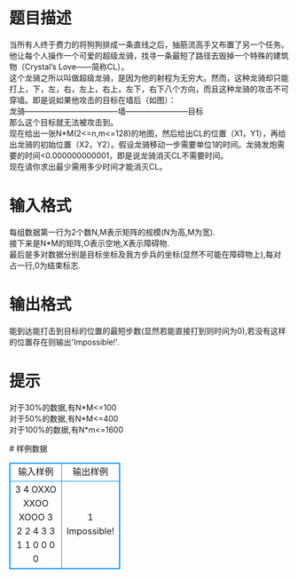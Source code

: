 # 

 
 # 题目描述 
<p>
当所有人终于费力的将狗狗排成一条直线之后，抽筋流高手又布置了另一个任务。他让每个人操作一个可爱的超级龙骑，找寻一条最短了路径去毁掉一个特殊的建筑物（Crystal’s Love——简称CL）。<br>这个龙骑之所以叫做超级龙骑，是因为他的射程为无穷大。然而，这种龙骑却只能打上，下，左，右，左上，右上，左下，右下八个方向，而且这种龙骑的攻击不可穿墙。即是说如果他攻击的目标在墙后（如图）：<br>龙骑————————————墙————————目标<br>那么这个目标就无法被攻击到。<br>现在给出一张N*M(2<=n,m<=128)的地图，然后给出CL的位置（X1，Y1），再给出龙骑的初始位置（X2，Y2）。假设龙骑移动一步需要单位1的时间。龙骑发炮需要的时间<0.000000000001，即是说龙骑消灭CL不需要时间。<br>现在请你求出最少需用多少时间才能消灭CL。<br></p> 

 
 # 输入格式 
<p>
每组数据第一行为2个数N,M表示矩阵的规模(N为高,M为宽).<br>接下来是N*M的矩阵,O表示空地,X表示障碍物.<br>最后是多对数据分别是目标坐标及我方步兵的坐标(显然不可能在障碍物上),每对占一行,0为结束标志.<br></p> 

 
 # 输出格式 
<p>
能到达能打击到目标的位置的最短步数(显然若能直接打到则时间为0),若没有这样的位置存在则输出'Impossible!'.</p> 

 
 # 提示 
<p>
对于30%的数据,有N*M<=100<br>对于50%的数据,有N*M<=400<br>对于100%的数据,有N*m<=1600<br></p> 
# 样例数据
<style>
        table,table tr th, table tr td { border:1px solid #0094ff; }
        table { width: 200px; min-height: 25px; line-height: 25px; text-align: center; border-collapse: collapse;}   
    </style>
<table>
	<tr>
		<td>输入样例</td>
		<td>输出样例</td>
	</tr>
<tr><td>3 4
OXXO
XXOO
XOOO
3 2 2 4
3 3 1 1
0 0 0 0
</td><td>1
Impossible!</td></tr></table>
